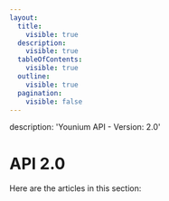 ```yaml
---
layout:
  title:
    visible: true
  description:
    visible: true
  tableOfContents:
    visible: true
  outline:
    visible: true
  pagination:
    visible: false
---
```


description: 'Younium API - Version: 2.0'
# API 2.0
Here are the articles in this section:

|  |  |  |
| --- | --- | --- |
